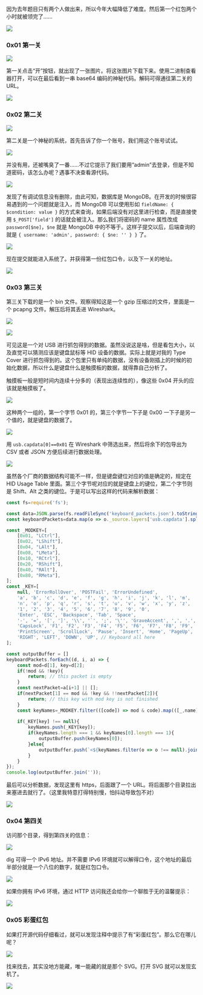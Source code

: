 因为去年题目只有两个人做出来，所以今年大幅降低了难度。然后第一个红包两个小时就被领完了……

![](0.png)

### 0x01 第一关

![](1_hint.png)

第一关点击“开”按钮，就出现了一张图片。将这张图片下载下来。使用二进制查看器打开，可以在最后看到一串 base64 编码的神秘代码。解码可得通往第二关的 URL。

![](1_base64.png)

### 0x02 第二关

![](2_entry.png)

第二关是一个神秘的系统，首先告诉了你一个账号，我们用这个账号试试。

![](2_guest.png)

并没有用，还被嘴臭了一番……不过它提示了我们要用“admin”去登录，但是不知道密码，该怎么办呢？遇事不决查看源代码。

![](2_debug.png)

发现了有调试信息没有删除，由此可知，数据库是 MongoDB。在开发的时候很容易遇到的一个问题就是注入，而 MongoDB 可以使用形如 `fieldName: { $condition: value }` 的方式来查询，如果后端没有对这里进行检查，而是直接使用 `$_POST['field']` 的话就会被注入。那么我们将密码的 name 属性改成 `password[$ne]`，`$ne` 就是 MongoDB 中的不等于。这样子提交以后，后端查询的就是 `{ username: 'admin', password: { $ne: '' } }` 了。

![](2_injection.png)

现在提交就能进入系统了。并获得第一份红包口令，以及下一关的地址。

![](2_ok.png)

### 0x03 第三关

第三关下载的是一个 bin 文件。观察得知这是一个 gzip 压缩过的文件，里面是一个 pcapng 文件。解压后将其丢进 Wireshark。

![](3_gzip.png)

![](3_wireshark.png)

可见这是一个对 USB 进行抓包得到的数据。虽然没说这是啥，但是看包大小，以及直觉可以猜测应该是键盘鼠标等 HID 设备的数据。实际上就是对我的 Type Cover 进行抓包得到的。这个包里只有单纯的数据，没有设备刚插上的时候的初始化数据，所以什么是键盘什么是触摸板的数据，就得靠自己分析了。

触摸板一般是短时间内连续十分多的（表现出连续性的），像这些 0x04 开头的应该就是触摸板了。

![](3_trackpad.png)

这种两个一组的，第一个字节 0x01 的，第三个字节一下子是 0x00 一下子是另一个值的，就是键盘的数据了。

![](3_keyboard.png)

用 `usb.capdata[0]==0x01` 在 Wireshark 中筛选出来，然后将余下的包导出为 CSV 或者 JSON 方便后续进行数据处理。

![](3_exportcsv.png)

虽然各个厂商的数据结构可能不一样，但是键盘键位对应的值是确定的，规定在 HID Usage Table 里面。第三个字节呢对应的就是键盘上的键位，第二个字节则是 Shift、Alt 之类的键位。于是可以写出这样的代码来解析数据：

```javascript
const fs=require('fs');

const data=JSON.parse(fs.readFileSync('keyboard_packets.json').toString());
const keyboardPackets=data.map(o => o._source.layers['usb.capdata'].split(':').map(n => parseInt(n, 16)));

const _MODKEY=[
	[0x01, "LCtrl"],
	[0x02, "LShift"],
	[0x04, "LAlt"],
	[0x08, "LMeta"],
	[0x10, "RCtrl"],
	[0x20, "RShift"],
	[0x40, "RAlt"],
	[0x80, "RMeta"],
];
const _KEY=[
	null, 'ErrorRollOver', 'POSTFail', 'ErrorUndefined',
	'a', 'b', 'c', 'd', 'e', 'f', 'g', 'h', 'i', 'j', 'k', 'l', 'm',
	'n', 'o', 'p', 'q', 'r', 's', 't', 'u', 'v', 'w', 'x', 'y', 'z',
	'1', '2', '3', '4', '5', '6', '7', '8', '9', '0',
	'Enter', 'ESC', 'Backspace', 'Tab', 'Space',
	'-', '=', '[', ']', '\\', '`', ';', '\'', 'GraveAccent', ',', '.', '/',
	'CapsLock', 'F1', 'F2', 'F3', 'F4', 'F5', 'F6', 'F7', 'F8', 'F9', 'F10', 'F11', 'F12',
	'PrintScreen', 'ScrollLock', 'Pause', 'Insert', 'Home', 'PageUp', 'DeleteForward', 'End', 'PageDown',
	'RIGHT', 'LEFT', 'DOWN', 'UP', // Keyboard all here
];

const outputBuffer = []
keyboardPackets.forEach((d, i, a) => {
	const mod=d[1], key=d[2];
	if(!mod && !key){
		return; // this packet is empty
	}
	const nextPacket=a[i+1] || [];
	if(nextPacket[1] == mod && !key && !!nextPacket[2]){
		return; // this key with mod key is not finished
	}
	const keyNames=_MODKEY.filter(([code]) => mod & code).map(([_,name]) => name);
	
	if(_KEY[key] !== null){
		keyNames.push(_KEY[key]);
		if(keyNames.length === 1 && keyNames[0].length === 1){
			outputBuffer.push(keyNames[0]);
		}else{
			outputBuffer.push(`<${keyNames.filter(o => o !== null).join('+')}>`);
		}
	}
});
console.log(outputBuffer.join(''));
```

最后可以分析数据，发现这里有 https，后面跟了一个 URL。将后面那个目录拉出来塞进去就行了。（这里我特意打得特别慢，怕抖动导致包不对）

![](3_parsed.png)

### 0x04 第四关

访问那个目录，得到第四关的信息：

![](4_hint.png)

dig 可得一个 IPv6 地址。并不需要 IPv6 环境就可以解得口令，这个地址的最后半部分就是一个八位的数字，就是红包口令。

![](4_dig.png)

如果你拥有 IPv6 环境，通过 HTTP 访问我还会给你一个聊胜于无的温馨提示：

![](4_v6hint.png)

### 0x05 彩蛋红包

如果打开源代码仔细看过，就可以发现注释中提示了有“彩蛋红包”。那么它在哪儿呢？

![](0_hint.png)

找来找去，其实没地方能藏，唯一能藏的就是那个 SVG。打开 SVG 就可以发现玄机了。

![](0_easternegg.png)
